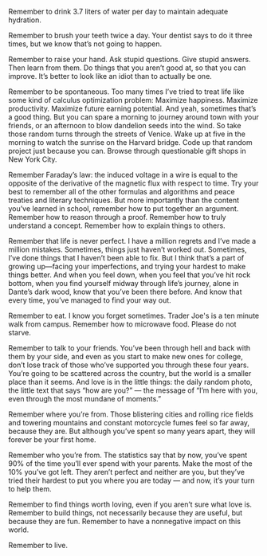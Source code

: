 <!--
.. title: A Couple Brief Reminders
.. slug: a-couple-brief-reminders
.. date: 2024-06-16 08:32:07 UTC-04:00
.. tags: 
.. category: 
.. link: 
.. description: 
.. type: text
-->

Remember to drink 3.7 liters of water per day to maintain adequate hydration.

Remember to brush your teeth twice a day. Your dentist says to do it three times, but we know that’s not going to happen.

Remember to raise your hand. Ask stupid questions. Give stupid answers. Then learn from them. Do things that you aren’t good at, so that you can improve. It’s better to look like an idiot than to actually be one.
<!--TEASER_END-->

Remember to be spontaneous. Too many times I’ve tried to treat life like some kind of calculus optimization problem: Maximize happiness. Maximize productivity. Maximize future earning potential. And yeah, sometimes that’s a good thing. But you can spare a morning to journey around town with your friends, or an afternoon to blow dandelion seeds into the wind. So take those random turns through the streets of Venice. Wake up at five in the morning to watch the sunrise on the Harvard bridge. Code up that random project just because you can. Browse through questionable gift shops in New York City.

Remember Faraday’s law: the induced voltage in a wire is equal to the opposite of the derivative of the magnetic flux with respect to time. Try your best to remember all of the other formulas and algorithms and peace treaties and literary techniques. But more importantly than the content you’ve learned in school, remember how to put together an argument. Remember how to reason through a proof. Remember how to truly understand a concept. Remember how to explain things to others.

Remember that life is never perfect. I have a million regrets and I’ve made a million mistakes. Sometimes, things just haven’t worked out. Sometimes, I’ve done things that I haven’t been able to fix. But I think that’s a part of growing up―facing your imperfections, and trying your hardest to make things better. And when you feel down, when you feel that you’ve hit rock bottom, when you find yourself midway through life’s journey, alone in Dante’s dark wood, know that you’ve been there before. And know that every time, you’ve managed to find your way out.

Remember to eat. I know you forget sometimes. Trader Joe's is a ten minute walk from campus. Remember how to microwave food. Please do not starve.

Remember to talk to your friends. You’ve been through hell and back with them by your side, and even as you start to make new ones for college, don’t lose track of those who’ve supported you through these four years. You’re going to be scattered across the country, but the world is a smaller place than it seems. And love is in the little things: the daily random photo, the little text that says “how are you?” ― the message of “I’m here with you, even through the most mundane of moments.”

Remember where you’re from. Those blistering cities and rolling rice fields and towering mountains and constant motorcycle fumes feel so far away, because they are. But although you’ve spent so many years apart, they will forever be your first home.

Remember who you’re from. The statistics say that by now, you’ve spent 90% of the time you’ll ever spend with your parents. Make the most of the 10% you’ve got left. They aren’t perfect and neither are you, but they’ve tried their hardest to put you where you are today ― and now, it’s your turn to help them.

Remember to find things worth loving, even if you aren’t sure what love is. Remember to build things, not necessarily because they are useful, but because they are fun. Remember to have a nonnegative impact on this world.

Remember to live.